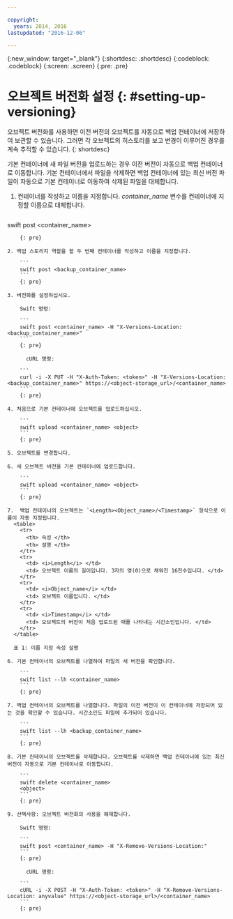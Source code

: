 ```yaml
---

copyright:
  years: 2014, 2016
lastupdated: "2016-12-06"

---
```

{:new_window: target="_blank"}
{:shortdesc: .shortdesc}
{:codeblock: .codeblock}
{:screen: .screen}
{:pre: .pre}


# 오브젝트 버전화 설정 {: #setting-up-versioning}

오브젝트 버전화를 사용하면 이전 버전의 오브젝트를 자동으로 백업 컨테이너에 저장하여 보관할 수 있습니다. 그러면 각 오브젝트의 히스토리를 보고 변경이 이루어진 경우를 계속 추적할 수 있습니다.
{: shortdesc}

기본 컨테이너에 새 파일 버전을 업로드하는 경우 이전 버전이 자동으로 백업 컨테이너로 이동합니다. 기본 컨테이너에서 파일을 삭제하면 백업 컨테이너에 있는 최신 버전 파일이 자동으로 기본 컨테이너로 이동하여 삭제된 파일을 대체합니다. 

1. 컨테이너를 작성하고 이름을 지정합니다. *container_name* 변수를 컨테이너에 지정할 이름으로 대체합니다. 

    ```
swift post <container_name>
```
    {: pre}

2. 백업 스토리지 역할을 할 두 번째 컨테이너를 작성하고 이름을 지정합니다. 

    ```
    swift post <backup_container_name>
    ```
    {: pre}

3. 버전화를 설정하십시오. 

    Swift 명령:

    ```
    swift post <container_name> -H "X-Versions-Location:<backup_container_name>"
    ```
    {: pre}

      cURL 명령: 

    ```
    curl -i -X PUT -H "X-Auth-Token: <token>" -H "X-Versions-Location:<backup_container_name>" https://<object-storage_url>/<container_name>
    ```
    {: pre}

4. 처음으로 기본 컨테이너에 오브젝트를 업로드하십시오. 

    ```
    swift upload <container_name> <object>
    ```
    {: pre}

5. 오브젝트를 변경합니다. 

6. 새 오브젝트 버전을 기본 컨테이너에 업로드합니다. 

    ```
    swift upload <container_name> <object>
    ```
    {: pre}

7.  백업 컨테이너의 오브젝트는 `<Length><Object_name>/<Timestamp>` 형식으로 이름이 자동 지정됩니다.
  <table>
    <tr>
      <th> 속성 </th>
      <th> 설명 </th>
    </tr>
    <tr>
      <td> <i>Length</i> </td>
      <td> 오브젝트 이름의 길이입니다. 3자의 영(0)으로 채워진 16진수입니다. </td>
    </tr>
    <tr>
      <td> <i>Object_name</i> </td>
      <td> 오브젝트 이름입니다. </td>
    </tr>
    <tr>
      <td> <i>Timestamp</i> </td>
      <td> 오브젝트의 버전이 처음 업로드된 때를 나타내는 시간소인입니다. </td>
    </tr>
  </table>

  표 1: 이름 지정 속성 설명

6. 기본 컨테이너의 오브젝트를 나열하여 파일의 새 버전을 확인합니다. 

    ```
    swift list --lh <container_name>
    ```
    {: pre}

7. 백업 컨테이너의 오브젝트를 나열합니다. 파일의 이전 버전이 이 컨테이너에 저장되어 있는 것을 확인할 수 있습니다. 시간소인도 파일에 추가되어 있습니다. 

    ```
    swift list --lh <backup_container_name>
    ```
    {: pre}

8. 기본 컨테이너의 오브젝트를 삭제합니다. 오브젝트를 삭제하면 백업 컨테이너에 있는 최신 버전이 자동으로 기본 컨테이너로 이동합니다. 

    ```
    swift delete <container_name>
    <object>
    ```
    {: pre}

9. 선택사항: 오브젝트 버전화의 사용을 해제합니다. 

    Swift 명령:

    ```
    swift post <container_name> -H "X-Remove-Versions-Location:"
    ```
    {: pre}

      cURL 명령: 

    ```
    cURL -i -X POST -H "X-Auth-Token: <token>" -H "X-Remove-Versions-Location: anyvalue" https://<object-storage_url>/<container_name>
    ```
    {: pre}

